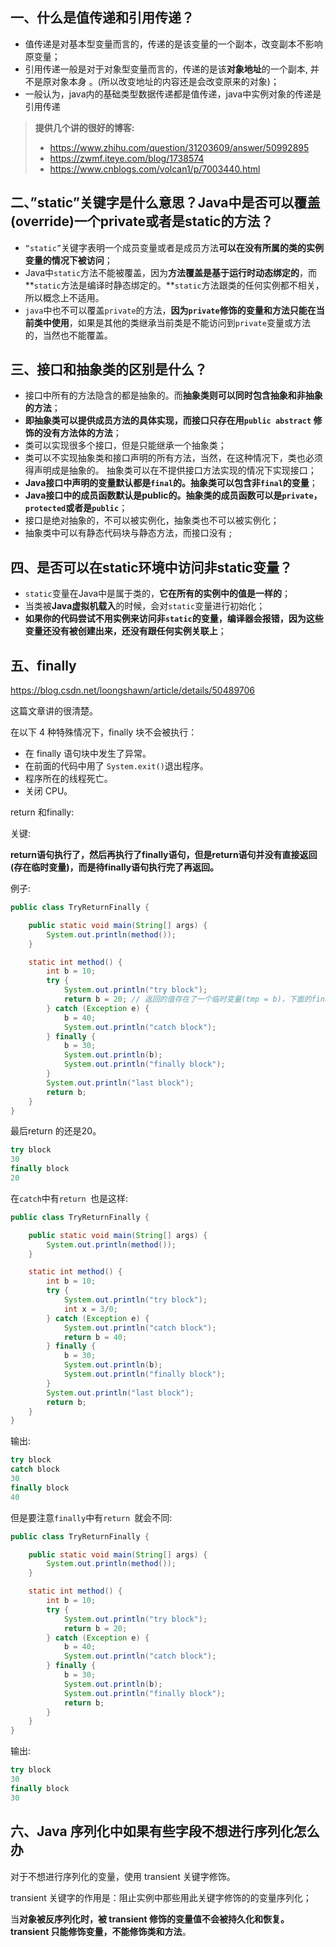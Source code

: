
## 一、什么是值传递和引用传递？

* 值传递是对基本型变量而言的，传递的是该变量的一个副本，改变副本不影响原变量；
* 引用传递一般是对于对象型变量而言的，传递的是该**对象地址**的一个副本, 并不是原对象本身 。(所以改变地址的内容还是会改变原来的对象)；
* 一般认为，java内的基础类型数据传递都是值传递，java中实例对象的传递是引用传递

> **提供几个讲的很好的博客:**
>
> * https://www.zhihu.com/question/31203609/answer/50992895
> * https://zwmf.iteye.com/blog/1738574
> * https://www.cnblogs.com/volcan1/p/7003440.html

## 二、”static”关键字是什么意思？Java中是否可以覆盖(override)一个private或者是static的方法？


* `“static”`关键字表明一个成员变量或者是成员方法**可以在没有所属的类的实例变量的情况下被访问**；
* Java中`static`方法不能被覆盖，因为**方法覆盖是基于运行时动态绑定的**，而**`static`方法是编译时静态绑定的。**`static`方法跟类的任何实例都不相关，所以概念上不适用。
* `java`中也不可以覆盖`private`的方法，**因为`private`修饰的变量和方法只能在当前类中使用**，如果是其他的类继承当前类是不能访问到`private`变量或方法的，当然也不能覆盖。

## 三、接口和抽象类的区别是什么？

- 接口中所有的方法隐含的都是抽象的。而**抽象类则可以同时包含抽象和非抽象的方法**；
- **即抽象类可以提供成员方法的具体实现，而接口只存在用`public abstract` 修饰的没有方法体的方法**； 
- 类可以实现很多个接口，但是只能继承一个抽象类；
- 类可以不实现抽象类和接口声明的所有方法，当然，在这种情况下，类也必须得声明成是抽象的。 抽象类可以在不提供接口方法实现的情况下实现接口；
- **Java接口中声明的变量默认都是`final`的。抽象类可以包含非`final`的变量**；
- **Java接口中的成员函数默认是public的。抽象类的成员函数可以是`private`，`protected`或者是`public`**；
- 接口是绝对抽象的，不可以被实例化，抽象类也不可以被实例化；
- 抽象类中可以有静态代码块与静态方法，而接口没有 ;

## 四、是否可以在static环境中访问非static变量？

- `static`变量在Java中是属于类的，**它在所有的实例中的值是一样的**；
- 当类被**Java虚拟机载入**的时候，会对`static`变量进行初始化；
- **如果你的代码尝试不用实例来访问非`static`的变量，编译器会报错，因为这些变量还没有被创建出来，还没有跟任何实例关联上**；

## 五、finally

https://blog.csdn.net/loongshawn/article/details/50489706

这篇文章讲的很清楚。

在以下 4 种特殊情况下，finally 块不会被执行：

* 在 finally 语句块中发生了异常。
* 在前面的代码中用了 `System.exit()`退出程序。
* 程序所在的线程死亡。
* 关闭 CPU。

return 和finally:

关键: 

**return语句执行了，然后再执行了finally语句，但是return语句并没有直接返回(存在临时变量)，而是待finally语句执行完了再返回。**

例子:

```java
public class TryReturnFinally {

    public static void main(String[] args) {
        System.out.println(method());
    }

    static int method() {
        int b = 10;
        try {
            System.out.println("try block");
            return b = 20; // 返回的值存在了一个临时变量(tmp = b)，下面的finally 中b=3也改变不了
        } catch (Exception e) {
            b = 40;
            System.out.println("catch block");
        } finally {
            b = 30;
            System.out.println(b);
            System.out.println("finally block");
        }
        System.out.println("last block");
        return b;
    }
}
```

最后return 的还是20。

```java
try block
30
finally block
20
```

在`catch`中有`return `也是这样:

```java
public class TryReturnFinally {

    public static void main(String[] args) {
        System.out.println(method());
    }

    static int method() {
        int b = 10;
        try {
            System.out.println("try block");
            int x = 3/0;
        } catch (Exception e) {
            System.out.println("catch block");
            return b = 40;
        } finally {
            b = 30;
            System.out.println(b);
            System.out.println("finally block");
        }
        System.out.println("last block");
        return b;
    }
}
```

输出:

```java
try block
catch block
30
finally block
40
```

但是要注意`finally`中有`return `就会不同:

```java
public class TryReturnFinally {

    public static void main(String[] args) {
        System.out.println(method());
    }

    static int method() {
        int b = 10;
        try {
            System.out.println("try block");
            return b = 20;
        } catch (Exception e) {
            b = 40;
            System.out.println("catch block");
        } finally {
            b = 30;
            System.out.println(b);
            System.out.println("finally block");
            return b;
        }
    }
}
```

输出:

```java
try block
30
finally block
30
```

## 六、Java 序列化中如果有些字段不想进行序列化怎么办

对于不想进行序列化的变量，使用 transient 关键字修饰。

transient 关键字的作用是：阻止实例中那些用此关键字修饰的的变量序列化；

当**对象被反序列化时，被 transient 修饰的变量值不会被持久化和恢复。transient 只能修饰变量，不能修饰类和方法**。